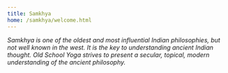 ```yaml
---
title: Samkhya
home: /samkhya/welcome.html
---
```


*Samkhya is one of the oldest and most influential Indian philosophies, but not well known in the west. It is the key to understanding ancient Indian thought. Old School Yoga strives to present a secular, topical, modern understanding of the ancient philosophy.*

